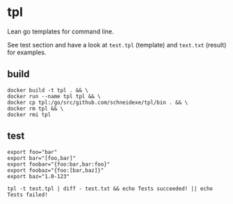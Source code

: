 # tpl
Lean go templates for command line. 

See test section and have a look at `test.tpl` (template) and `text.txt` (result) for examples.

## build 
```
docker build -t tpl . && \
docker run --name tpl tpl && \
docker cp tpl:/go/src/github.com/schneidexe/tpl/bin . && \
docker rm tpl && \
docker rmi tpl
```

## test
```
export foo="bar"
export bar="[foo,bar]"
export foobar="{foo:bar,bar:foo}"
export foobaz="{foo:[bar,baz]}" 
export baz="1.0-123"

tpl -t test.tpl | diff - test.txt && echo Tests succeeded! || echo Tests failed!
```
